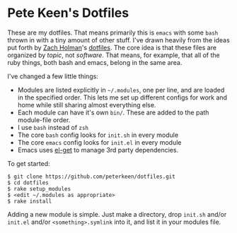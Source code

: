 # Pete Keen's Dotfiles

These are my dotfiles. That means primarily this is `emacs` with some `bash` thrown in with a tiny amount of other stuff. I've drawn heavily from the ideas put forth by [Zach Holman](https://github.com/holman)'s [dotfiles](https://github.com/holman/dotfiles). The core idea is that these files are organized by *topic*, not *software*. That means, for example, that all of the ruby things, both bash and emacs, belong in the same area.

I've changed a few little things:

* Modules are listed explicitly in `~/.modules`, one per line, and are loaded in the specified order. This lets me set up different configs for work and home while still sharing almost everything else.
* Each module can have it's own `bin/`. These are added to the path module-file order.
* I use `bash` instead of `zsh`
* The core `bash` config looks for `init.sh` in every module
* The core `emacs` config looks for `init.el` in every module
* Emacs uses [el-get](https://github.com/dimitri/el-get) to manage 3rd party dependencies.

To get started:

```
$ git clone https://github.com/peterkeen/dotfiles.git
$ cd dotfiles
$ rake setup_modules
$ <edit ~/.modules as appropriate>
$ rake install
```

Adding a new module is simple. Just make a directory, drop `init.sh` and/or `init.el` and/or `<something>.symlink` into it, and list it in your modules file.
